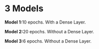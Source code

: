 # 3 Models

<b> Model 1:</b>10 epochs. With a Dense Layer.

<b> Model 2:</b>20 epochs. Without a Dense Layer.

<b> Model 3:</b>6 epochs. Without a Dense Layer.
